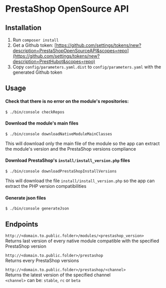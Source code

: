 # PrestaShop OpenSource API

## Installation

1. Run `composer install`
2. Get a Github token: [https://github.com/settings/tokens/new?description=PrestaShopOpenSourceAPI&scopes=repo](https://github.com/settings/tokens/new?description=PrestHubot&scopes=repo)
3. Copy `config/parameters.yaml.dist` to `config/parameters.yaml` with the generated Github token

## Usage

#### Check that there is no error on the module's repositories:
```
$ ./bin/console checkRepos
```

#### Download the module's main files
```
$ ./bin/console downloadNativeModuleMainClasses
```
This will download only the main file of the module so the app can extract the module's version and the PrestaShop versions compliance

#### Download PrestaShop's `install/install_version.php` files
```
$ ./bin/console downloadPrestaShopInstallVersions
```
This will download the file `install/install_version.php` so the app can extract the PHP version compatibilities

#### Generate json files
```
$ ./bin/console generateJson
```

## Endpoints

`http://<domain.to.public.folder>/modules/<prestashop_version>`<br>
Returns last version of every native module compatible with the specified PrestaShop version

`http://<domain.to.public.folder>/prestashop`<br>
Returns every PrestaShop versions

`http://<domain.to.public.folder>/prestashop/<channel>`<br>
Returns the latest version of the specified channel<br>
`<channel>` can be: `stable`, `rc` or `beta`